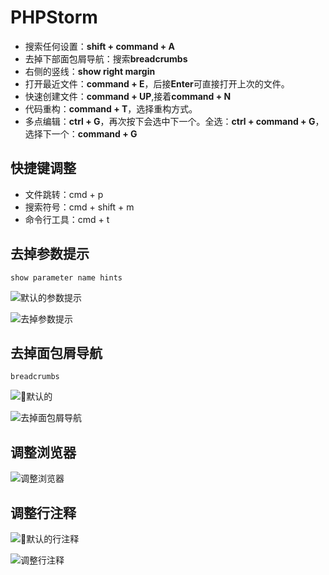 # PHPStorm

* 搜索任何设置：**shift + command + A**
* 去掉下部面包屑导航：搜索**breadcrumbs**
* 右侧的竖线：**show right margin**
* 打开最近文件：**command + E**，后接**Enter**可直接打开上次的文件。
* 快速创建文件：**command + UP**,接着**command + N**
* 代码重构：**command + T**，选择重构方式。
* 多点编辑：**ctrl + G**，再次按下会选中下一个。全选：**ctrl + command + G**，选择下一个：**command + G**
    


## 快捷键调整

* 文件跳转：cmd + p
* 搜索符号：cmd + shift + m
* 命令行工具：cmd + t

## 去掉参数提示

`show parameter name hints`

![默认的参数提示](https://ws3.sinaimg.cn/large/006tKfTcly1fq20ycba9cj313a04gglj.jpg)

![去掉参数提示](https://ws4.sinaimg.cn/large/006tKfTcly1fq219edt38j31kw12gabi.jpg)

## 去掉面包屑导航

`breadcrumbs`

![默认的](https://ws2.sinaimg.cn/large/006tKfTcly1fq21chx0vlj31kw0yn0vp.jpg)

![去掉面包屑导航](https://ws2.sinaimg.cn/large/006tKfTcly1fq21diwivmj30qu0nmta2.jpg)

## 调整浏览器

![调整浏览器](https://ws4.sinaimg.cn/large/006tKfTcly1fq21iflw3wj31kw12g757.jpg)

## 调整行注释

![默认的行注释](https://upload-images.jianshu.io/upload_images/10452146-d23fb0c378d77899.png?imageMogr2/auto-orient/strip%7CimageView2/2/w/1240)

![调整行注释](https://ws4.sinaimg.cn/large/006tNbRwly1fq28gvl565j31kw12gta0.jpg)